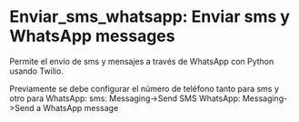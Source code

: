 # Enviar_sms_whatsapp: Enviar sms y WhatsApp messages
Permite el envío de sms y mensajes a través de WhatsApp con Python usando Twilio.

Previamente se debe configurar el número de teléfono tanto para sms y otro para WhatsApp:
sms: Messaging->Send SMS
WhatsApp: Messaging->Send a WhatsApp message
